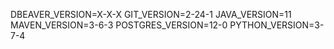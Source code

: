DBEAVER_VERSION=X-X-X
GIT_VERSION=2-24-1
JAVA_VERSION=11
MAVEN_VERSION=3-6-3
POSTGRES_VERSION=12-0
PYTHON_VERSION=3-7-4
